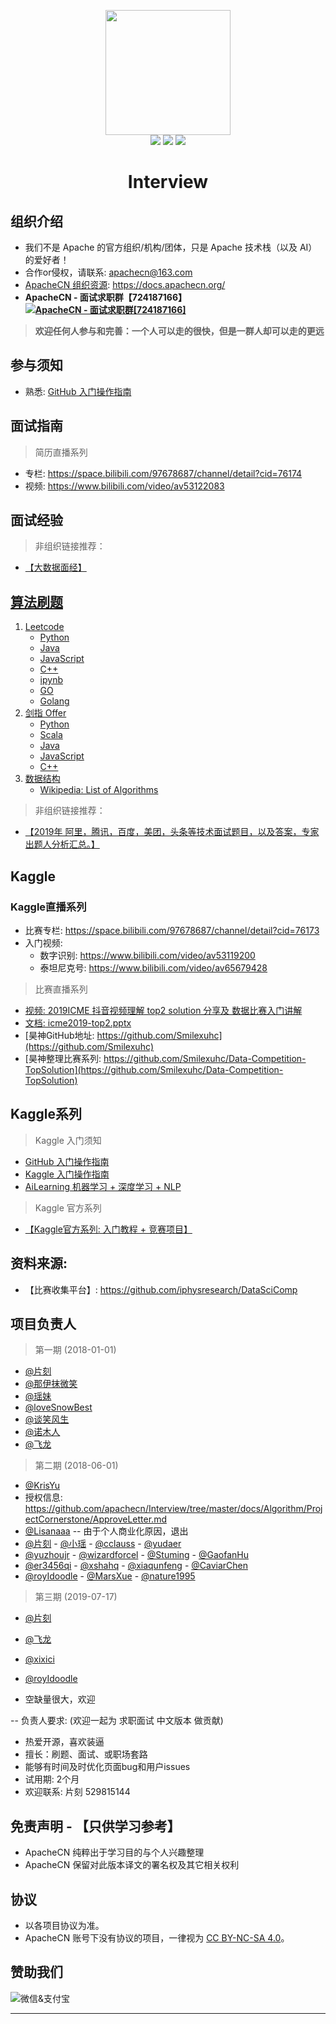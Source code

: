 <p align="center">
    <a href="https://www.apachecn.org">
        <img width="200" src="http://data.apachecn.org/img/logo.jpg">
    </a>
    <br >
    <a href="https://www.apachecn.org/"><img src="https://img.shields.io/badge/%3E-HOME-green.svg"></a>
    <a href="http://home.apachecn.org/about/"><img src="https://img.shields.io/badge/%3E-ABOUT-green.svg"></a>
    <a href="mailto:apache@163.com"><img src="https://img.shields.io/badge/%3E-Email-green.svg"></a>
</p>

<h1 align="center">Interview</h1>

## 组织介绍

* 我们不是 Apache 的官方组织/机构/团体，只是 Apache 技术栈（以及 AI）的爱好者！
* 合作or侵权，请联系: apachecn@163.com
* [ApacheCN 组织资源](https://docs.apachecn.org/): <https://docs.apachecn.org/>
* **ApacheCN - 面试求职群【724187166】<a target="_blank" href="//shang.qq.com/wpa/qunwpa?idkey=9bcf2fb3985835c9c2f15783ec9c85822e23be1191a6581eaf22f574b5192b19"><img border="0" src="http://data.apachecn.org/img/logo/ApacheCN-group.png" alt="ApacheCN - 面试求职群[724187166]" title="ApacheCN - 面试求职群[724187166]"></a>**

> **欢迎任何人参与和完善：一个人可以走的很快，但是一群人却可以走的更远**

## 参与须知

* 熟悉: [GitHub 入门操作指南](docs/GitHub/README.md)

## 面试指南

> 简历直播系列

* 专栏: https://space.bilibili.com/97678687/channel/detail?cid=76174
* 视频: https://www.bilibili.com/video/av53122083

## 面试经验

> 非组织链接推荐：

*  [【大数据面经】](https://github.com/WadeStack/BigDataIE)

## [算法刷题](https://github.com/apachecn/Interview/tree/master/docs/Algorithm)

1. [Leetcode](/docs/Algorithm/Leetcode)
    - [Python](/docs/Algorithm/Leetcode/Python)
    - [Java](/docs/Algorithm/Leetcode/Java)
    - [JavaScript](/docs/Algorithm/Leetcode/JavaScript)
    - [C++](/docs/Algorithm/Leetcode/C++)
    - [ipynb](/docs/Algorithm/Leetcode/ipynb)
    - [GO](https://github.com/aQuaYi/LeetCode-in-Go)
    - [Golang](https://github.com/kylesliu/awesome-golang-leetcode)
2. [剑指 Offer](/docs/Algorithm/剑指offer)
    - [Python](/docs/Algorithm/剑指offer/Python)
    - [Scala](/docs/Algorithm/剑指offer/Scala)
    - [Java](/docs/Algorithm/剑指offer/Java)
    - [JavaScript](/docs/Algorithm/剑指offer/JavaScript)
    - [C++](/docs/Algorithm/剑指offer/C++)
3. [数据结构](/docs/Algorithm/DataStructure)
    - [Wikipedia: List of Algorithms](https://en.wikipedia.org/wiki/List_of_algorithms)

> 非组织链接推荐：

* [【2019年 阿里，腾讯，百度，美团，头条等技术面试题目，以及答案，专家出题人分析汇总。】](https://github.com/0voice/interview_internal_reference)

## Kaggle

### Kaggle直播系列

* 比赛专栏: <https://space.bilibili.com/97678687/channel/detail?cid=76173>
* 入门视频: 
    * 数字识别: <https://www.bilibili.com/video/av53119200>
    * 泰坦尼克号: <https://www.bilibili.com/video/av65679428>

> 比赛直播系列

* [视频: 2019ICME 抖音视频理解 top2 solution 分享及 数据比赛入门讲解](https://www.bilibili.com/video/av57385532)
* [文档: icme2019-top2.pptx](docs/简历指南/icme2019-top2.pptx)
* [昊神GitHub地址: https://github.com/Smilexuhc](https://github.com/Smilexuhc)
* [昊神整理比赛系列: https://github.com/Smilexuhc/Data-Competition-TopSolution](https://github.com/Smilexuhc/Data-Competition-TopSolution)

## Kaggle系列

> Kaggle 入门须知

* [GitHub 入门操作指南](docs/GitHub/README.md) 
* [Kaggle 入门操作指南](docs/kaggle-quickstart.md)
* [AiLearning 机器学习 + 深度学习 + NLP](https://github.com/apachecn/AiLearning)

> Kaggle 官方系列

* [【Kaggle官方系列: 入门教程 + 竞赛项目】](https://github.com/apachecn/Interview/tree/master/docs/Kaggle)

## 资料来源:

* 【比赛收集平台】: <https://github.com/iphysresearch/DataSciComp>

## 项目负责人

> 第一期 (2018-01-01)

* [@片刻](https://github.com/jiangzhonglian)
* [@那伊抹微笑](https://github.com/wangyangting)
* [@瑶妹](https://github.com/chenyyx)
* [@loveSnowBest](https://github.com/zehuichen123)
* [@谈笑风生](https://github.com/zhu1040028623)
* [@诺木人](https://github.com/1mrliu)
* [@飞龙](https://github.com/wizardforcel)

> 第二期 (2018-06-01)

* [@KrisYu](https://github.com/KrisYu/LeetCode-CLRS-Python)
* 授权信息: <https://github.com/apachecn/Interview/tree/master/docs/Algorithm/ProjectCornerstone/ApproveLetter.md>
* [@Lisanaaa](https://github.com/Lisanaaa) -- 由于个人商业化原因，退出
* [@片刻](https://github.com/jiangzhonglian) - [@小瑶](https://github.com/chenyyx) - [@cclauss](https://github.com/cclauss) - [@yudaer](https://github.com/yudaer)
* [@yuzhoujr](https://github.com/yuzhoujr) - [@wizardforcel](https://github.com/wizardforcel) - [@Stuming](https://github.com/Stuming) - [@GaofanHu](https://github.com/GaofanHu)
* [@er3456qi](https://github.com/er3456qi) - [@xshahq](https://github.com/xshahq) - [@xiaqunfeng](https://github.com/xiaqunfeng) - [@CaviarChen](https://github.com/CaviarChen)
* [@royIdoodle](https://github.com/royIdoodle) - [@MarsXue](https://github.com/MarsXue) - [@nature1995](https://github.com/nature1995)

> 第三期 (2019-07-17)

* [@片刻](https://github.com/jiangzhonglian)
* [@飞龙](https://github.com/wizardforcel)
* [@xixici](https://github.com/xixici)
* [@royIdoodle](https://github.com/royIdoodle)

* 空缺量很大，欢迎

-- 负责人要求: (欢迎一起为 求职面试 中文版本 做贡献)

* 热爱开源，喜欢装逼
* 擅长：刷题、面试、或职场套路
* 能够有时间及时优化页面bug和用户issues
* 试用期: 2个月
* 欢迎联系: 片刻 529815144

## 免责声明 - 【只供学习参考】

* ApacheCN 纯粹出于学习目的与个人兴趣整理
* ApacheCN 保留对此版本译文的署名权及其它相关权利

## **协议**

* 以各项目协议为准。
* ApacheCN 账号下没有协议的项目，一律视为 [CC BY-NC-SA 4.0](https://creativecommons.org/licenses/by-nc-sa/4.0/deed.zh)。

## 赞助我们

<img src="http://data.apachecn.org/img/about/donate.jpg" alt="微信&支付宝" />

---

<!-- 
> 特别赞助商(欢迎“私聊”赞助)

<table>
      <tbody>
        <tr>
          <td align="center" valign="middle">
            <a href="https://coding.net/?utm_source=ApacheCN&utm_medium=banner&utm_campaign=march2019" target="_blank">
              <img width="1080" src="http://data.apachecn.org/img/SpecialSponsors/CodingNet.png">
            </a>
          </td>
      </tbody>
</table> 
-->
